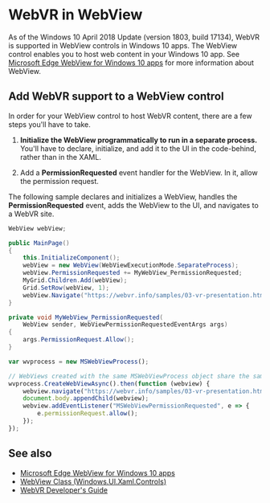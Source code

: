 <!-- ---
title: WebVR in WebView
description: Learn how to add WebVR to a WebView control.
author: eliotcowley
ms.author: elcowle
ms.date: 06/07/2018
ms.topic: article
ms.prod: microsoft-edge
ms.technology: webvr
keywords: WebVR, webview, uwp
--- -->

# WebVR in WebView

As of the Windows 10 April 2018 Update (version 1803, build 17134), WebVR is supported in WebView controls in Windows 10 apps. The WebView control enables you to host web content in your Windows 10 app. See [Microsoft Edge WebView for Windows 10 apps](https://docs.microsoft.com/microsoft-edge/webview) for more information about WebView.

## Add WebVR support to a WebView control

In order for your WebView control to host WebVR content, there are a few steps you'll have to take.

1. **Initialize the WebView programmatically to run in a separate process.** You'll have to declare, initialize, and add it to the UI in the code-behind, rather than in the XAML.

2. Add a **PermissionRequested** event handler for the WebView. In it, allow the permission request.

The following sample declares and initializes a WebView, handles the **PermissionRequested** event, adds the WebView to the UI, and navigates to a WebVR site.

```csharp
WebView webView;

public MainPage()
{
    this.InitializeComponent();
    webView = new WebView(WebViewExecutionMode.SeparateProcess);
    webView.PermissionRequested += MyWebView_PermissionRequested;
    MyGrid.Children.Add(webView);
    Grid.SetRow(webView, 1);
    webView.Navigate("https://webvr.info/samples/03-vr-presentation.html");
}

private void MyWebView_PermissionRequested(
    WebView sender, WebViewPermissionRequestedEventArgs args)
{
    args.PermissionRequest.Allow();
}
```

```javascript
var wvprocess = new MSWebViewProcess();

// WebViews created with the same MSWebViewProcess object share the same process
wvprocess.CreateWebViewAsync().then(function (webview) {
    webview.navigate("https://webvr.info/samples/03-vr-presentation.html");
    document.body.appendChild(webview);
    webview.addEventListener("MSWebViewPermissionRequested", e => {
        e.permissionRequest.allow();
    });
});
```

## See also

* [Microsoft Edge WebView for Windows 10 apps](https://docs.microsoft.com/microsoft-edge/webview)
* [WebView Class (Windows.UI.Xaml.Controls)](https://docs.microsoft.com/uwp/api/windows.ui.xaml.controls.webview)
* [WebVR Developer's Guide](https://docs.microsoft.com/microsoft-edge/webvr/)